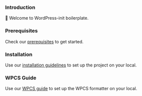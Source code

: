 ### Introduction
:wave: Welcome to WordPress-init boilerplate. 

### Prerequisites
Check our [prerequisites](./docs/prerequisites.md) to get started.

### Installation
Use our [installation guidelines](./docs/installation.md) to set up the project on your local.

### WPCS Guide
Use our [WPCS guide](https://github.com/ColoredCow/resources/blob/master/wordpress/WPCS.md) to set up the WPCS formatter on your local.
